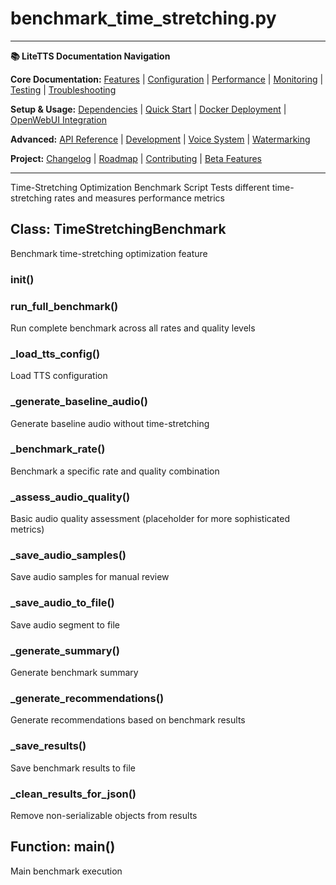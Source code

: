 # benchmark_time_stretching.py

---
**📚 LiteTTS Documentation Navigation**

**Core Documentation:** [Features](../../../../../../FEATURES.md) | [Configuration](../../../../../../CONFIGURATION.md) | [Performance](../../../../../../PERFORMANCE.md) | [Monitoring](../../../../../../MONITORING.md) | [Testing](../../../../../../TESTING.md) | [Troubleshooting](../../../../../../TROUBLESHOOTING.md)

**Setup & Usage:** [Dependencies](../../../../../../DEPENDENCIES.md) | [Quick Start](../../../../../../usage/QUICK_START_COMMANDS.md) | [Docker Deployment](../../../../../../usage/DOCKER-DEPLOYMENT.md) | [OpenWebUI Integration](../../../../../../usage/OPENWEBUI-INTEGRATION.md)

**Advanced:** [API Reference](../../../../../API_REFERENCE.md) | [Development](../../../../../../development/README.md) | [Voice System](../../../../../../voices/README.md) | [Watermarking](../../../../../../WATERMARKING.md)

**Project:** [Changelog](../../../../../../CHANGELOG.md) | [Roadmap](../../../../../../ROADMAP.md) | [Contributing](../../../../../../CONTRIBUTIONS.md) | [Beta Features](../../../../../../BETA_FEATURES.md)

---


Time-Stretching Optimization Benchmark Script
Tests different time-stretching rates and measures performance metrics


## Class: TimeStretchingBenchmark

Benchmark time-stretching optimization feature

### __init__()

### run_full_benchmark()

Run complete benchmark across all rates and quality levels

### _load_tts_config()

Load TTS configuration

### _generate_baseline_audio()

Generate baseline audio without time-stretching

### _benchmark_rate()

Benchmark a specific rate and quality combination

### _assess_audio_quality()

Basic audio quality assessment (placeholder for more sophisticated metrics)

### _save_audio_samples()

Save audio samples for manual review

### _save_audio_to_file()

Save audio segment to file

### _generate_summary()

Generate benchmark summary

### _generate_recommendations()

Generate recommendations based on benchmark results

### _save_results()

Save benchmark results to file

### _clean_results_for_json()

Remove non-serializable objects from results

## Function: main()

Main benchmark execution

